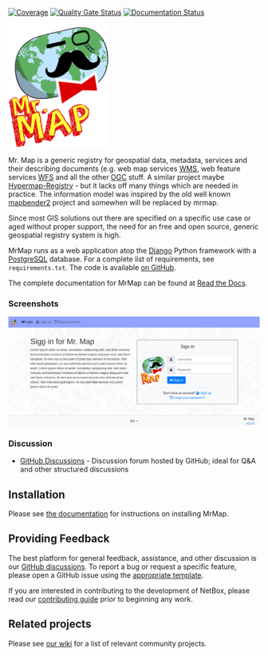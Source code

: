 [![Coverage](https://sonarcloud.io/api/project_badges/measure?project=mrmap-community_mrmap&metric=coverage)](https://sonarcloud.io/dashboard?id=mrmap-community_mrmap)
[![Quality Gate Status](https://sonarcloud.io/api/project_badges/measure?project=mrmap-community_mrmap&metric=alert_status)](https://sonarcloud.io/dashboard?id=mrmap-community_mrmap)
[![Documentation Status](https://readthedocs.org/projects/mrmap/badge/?version=latest)](https://mrmap.readthedocs.io/en/latest/?badge=latest)

<img src="https://github.com/mrmap-community/mrmap/blob/master/mrmap/MrMap/static/images/mr_map.png" width="200">

Mr. Map is a generic registry for geospatial data, metadata, services and their describing documents (e.g. web map services [WMS](https://www.opengeospatial.org/standards/wms), web feature services [WFS](https://www.opengeospatial.org/standards/wfs) and all the other [OGC](http://www.opengeospatial.org/) stuff. A similar project maybe [Hypermap-Registry](http://cga-harvard.github.io/Hypermap-Registry/) - but it lacks off many things which are needed in practice. The information model was inspired by the old well known [mapbender2](https://git.osgeo.org/gitea/GDI-RP/Mapbender2.8) project and somewhen will be replaced by mrmap.

Since most GIS solutions out there are specified on a specific use case or aged without proper support, the need for an free and open source, generic geospatial registry system is high.

MrMap runs as a web application atop the [Django](https://www.djangoproject.com/)
Python framework with a [PostgreSQL](https://www.postgresql.org/) database. For a
complete list of requirements, see `requirements.txt`. The code is available [on GitHub](https://github.com/mrmap-community/mrmap).

The complete documentation for MrMap can be found at [Read the Docs](https://mrmap.readthedocs.io/en/latest/).

### Screenshots

<img src="https://github.com/mrmap-community/mrmap/blob/master/docs/installation/mrmap_loginpage.png">


### Discussion

* [GitHub Discussions](https://github.com/mrmap-community/mrmap/discussions) - Discussion forum hosted by GitHub; ideal for Q&A and other structured discussions


## Installation

Please see [the documentation](https://mrmap.readthedocs.io/en/latest/) for
instructions on installing MrMap.

## Providing Feedback

The best platform for general feedback, assistance, and other discussion is our
[GitHub discussions](https://github.com/mrmap-community/mrmap/discussions).
To report a bug or request a specific feature, please open a GitHub issue using
the [appropriate template](https://github.com/mrmap-community/mrmap/issues/new/choose).

If you are interested in contributing to the development of NetBox, please read
our [contributing guide](CONTRIBUTING.md) prior to beginning any work.

## Related projects

Please see [our wiki](https://github.com/netbox-community/netbox/wiki/Community-Contributions)
for a list of relevant community projects.
